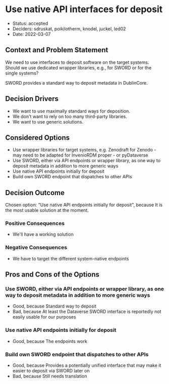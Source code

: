 <!--
SPDX-FileCopyrightText: 2022 German Aerospace Center (DLR), Forschungszentrum Jülich, Helmholtz-Zentrum Dresden-Rossendorf

SPDX-License-Identifier: CC-BY-SA-4.0
-->

# Use native API interfaces for deposit

* Status: accepted
* Deciders: sdruskat, poikilotherm, knodel, juckel, led02
* Date: 2022-03-07

## Context and Problem Statement

We need to use interfaces to deposit software on the target systems. Should we use dedicated wrapper libraries, e.g., for SWORD or for the single systems?

SWORD provides a standard way to deposit metadata in DublinCore.

## Decision Drivers

* We want to use maximally standard ways for deposition.
* We don't want to rely on too many third-party libraries.
* We want to use generic solutions.

## Considered Options

* Use wrapper libraries for target systems, e.g. Zenodraft for Zenodo - may need to be adapted for InvenioRDM proper - or pyDataverse
* Use SWORD, either via API endpoints or wrapper library, as one way to deposit metadata in addition to more generic ways
* Use native API endpoints initially for deposit
* Build own SWORD endpoint that dispatches to other APIs

## Decision Outcome

Chosen option: "Use native API endpoints initially for deposit", because It is the most usable solution at the moment.

### Positive Consequences

* We'll have a working solution

### Negative Consequences

* We have to target the different system-native endpoints

## Pros and Cons of the Options

### Use SWORD, either via API endpoints or wrapper library, as one way to deposit metadata in addition to more generic ways

* Good, because Standard way to deposit
* Bad, because At least the Dataverse SWORD interface is reportedly not easily usable for our purposes

### Use native API endpoints initially for deposit

* Good, because The endpoints work

### Build own SWORD endpoint that dispatches to other APIs

* Good, because Provides a potentially unified interface that may make it easier to deposit via SWORD later on
* Bad, because Still needs translation
